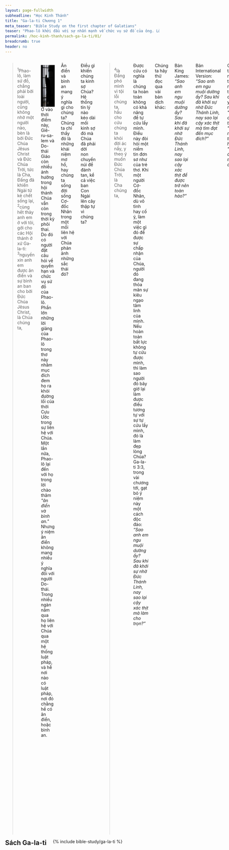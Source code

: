 ```yaml
---
layout: page-fullwidth
subheadline: "Học Kinh Thánh"
title: "Ga-la-ti Chương 1"
meta_teaser: "Bible Study on the first chapter of Galatians"
teaser: "Phao-lô khởi đầu với sự nhấn mạnh về chức vụ sứ đồ của ông. Lời chúc thăm <em>\"ân điển và bình an\"</em>, lời ông thường chúc trong những lá thư, là sự thách thức trực tiếp, hoặc lời nhắc nhở, với người Ga-la-ti rằng ấy là nhờ ân điển, chẳng phải việc làm, còn sự bình an thì họ sẽ không được hưởng nếu họ trở về với luật pháp. Ông kinh ngạc vì người Ga-la-ti lại mau chóng quay về với luật pháp Môi-se, và ông gọi điều này là sự bóp méo tin lành; là sự trộn lẫn việc làm với ân điển. Ông cảnh cáo họ về <em>\"anathema,</em>\" tiếng Hy-lạp dịch là <em>\"thuộc về ma quỉ và đáng bị rủa xả, nếu họ theo đuổi một tin lành mà chẳng phải là tin lành chỉ cậy nơi ân điển Chúa.\"</em>"
permalink: /hoc-kinh-thanh/sach-ga-la-ti/01/
breadcrumb: true
header: no
---
```

<!--more-->
<div class="row">
<div class="medium-8 columns" markdown="1">

> <sup>1</sup>Phao-lô, làm sứ đồ, chẳng phải bởi loài người, cũng không nhờ một người nào, bèn là bởi Đức Chúa Jêsus Christ và Đức Chúa Trời, tức là Cha, Đấng đã khiến Ngài từ kẻ chết sống lại, <sup>2</sup>cùng hết thảy anh em ở với tôi, gởi cho các Hội thánh ở xứ Ga-la-ti: <sup>3</sup>nguyền xin anh em được ân điển và sự bình an ban cho bởi Đức Chúa Jêsus Christ, là Chúa chúng ta,

<div>
<p>
<img alt src="/images/prison-silhouette.jpg" style="border: 0px none; margin: 7px 15px 0px 0px; max-width: 100%; height: 136px; padding: 0px; float: left;">
Ở vào thời điểm này, Giê-ru-sa-lem và Do-thái Giáo còn nhiều ảnh hưởng trong hội thánh Chúa vẫn còn trong thời kỳ phôi thai. Do đó có người đặt câu hỏi về quyền hạn và chức vụ sứ đồ của Phao-lô. Phần lớn những lời giảng của Phao-lô trong thơ này nhằm mục đích đem họ ra khỏi đường lối của thời Cựu Ước trong sự liên hệ với Chúa. Một lần nữa, Phao-lô lại đến với họ trong lời chào thăm <em>"ân điển và bình an."</em> Nhưng ý niệm ân điển không mang nhiều ý nghĩa đối với người Do-thái. Trong nhiều ngàn năm qua họ liên hệ với Chúa qua một hệ thống luật pháp, và hễ nơi nào có luật pháp, nơi đó chằng hề có ân điển, hoặc bình an.
</p>
</div>

Ân điển và bình an mang ý nghĩa gì cho chúng ta? Chúng ta chỉ thấy đó là những khái niệm mơ hồ, hay chúng ta sống đời sống Cơ-đốc Nhân trong một mối liên hệ với Chúa phản ảnh những sắc thái đó?

Điều gì khiến chúng ta kinh sợ Chúa? Hệ thống tín lý nào kéo dài mối kinh sợ đó mà Chúa đã phải dời non chuyển núi để đánh tan, kể cả việc ban Con Ngài lên cây thập tự vì chúng ta?

> <sup>4</sup>là Đấng phó mình vì tội lỗi chúng ta, hầu cho cứu chúng ta khỏi đời ác nầy, y theo ý muốn Đức Chúa Trời, là Cha chúng ta,

Được cứu có nghĩa là chúng ta hoàn toàn không có khả năng để tự cứu lấy mình. Điều này đòi hỏi một niềm tin đơn sơ như của trẻ thơ. Khi một người Cơ-đốc Nhân, dù vô tình hay cố ý, làm một việc gì đó để được sự chấp nhận của Chúa, người đó đang thỏa mãn sự kiêu ngạo tâm linh của mình. Nếu hoàn toàn bất lực không tự cứu được mình, thì làm sao người đó bây giờ lại làm được điều tương tự với sự tự cứu lấy mình, đó là làm đẹp lòng Chúa? Ga-la-ti 3:3, trong vài chương tới, gạt bỏ ý niệm này một cách độc đáo: <em>“Sao anh em ngu muội dường ấy? Sau khi đã khởi sự nhờ Đức Thánh Linh, nay sao lại cậy xác thịt mà làm cho trọn?”</em>

Chúng ta hãy thử đọc qua vài bản dịch khác:

Bản King James: <em>“Sao anh em ngu muội dường ấy? Sau khi đã khởi sự nhờ Đức Thánh Linh, nay sao lại cậy xác thịt để được trở nên toàn hảo?”</em>

Bản International Version: <em>“Sao anh em ngu muội dường ấy? Sau khi đã khởi sự nhờ Đức Thánh Linh, nay sao lại cậy xác thịt mà tìm đạt đến mục đích?”</em>

Chúng ta nhận thấy những từ chính yếu này: <em>"làm cho trọn," "trở nên toàn hảo," "đạt đến mục đích."</em>

Tất cả những từ này ám chỉ một điều gì đó chưa được trọn, chưa được toàn hảo, mục đích chưa đạt đến. Tôi hy vọng người đọc thấy sự nguy hiểm rình rập chung quanh, một chút men của người Pha-ri-si lẩn quất đàng sau những khái niệm có vẻ thiêng liêng nhưng chẳng có chất lượng, và tệ hơn nữa, có thể dẫn người Cơ-đốc Nhân vào đường sai trật.

Khởi đầu bằng Đức Thánh Linh có nghĩa là chúng ta phải ở điểm tận cùng những nỗ lực của xác thịt, để bước đi trong đức tin, và chẳng cậy vào một điều gì khác, dù chỉ là chút nỗ lực nào đó để được kể là người công chính. Một người được cứu thì vẫn mãi mãi cần được cứu cho đến khi được đội mão triều thiên vào nước Chúa. Nhiều Cơ-đốc Nhân ... dại dột tin rằng họ có thể làm được điều gì đó để làm cho trọn điều mà Chúa Cứu Thế đã khởi đầu nhưng chưa được vẹn toàn, như thể mục đích tối hậu, mão triều thiên vinh hiển, sự công chính, tùy thuộc vào những gì họ sẽ làm sau khi được cứu.

Đây là điều cấm kỵ. Đã khởi đầu nhờ Thánh Linh, hãy đi đến cuối cùng nhờ Thánh Linh. Khởi đầu bởi ân điển, kết thúc bởi ân điển.

Lại có một câu Kinh Thánh nữa nói cùng một ý đó: "Vì trong Tin Lành nầy có bày tỏ sự công bình của Đức Chúa Trời, bởi đức tin mà được, lại dẫn đến đức tin nữa, như có chép rằng: <em>"Người công bình sẽ sống bởi đức tin."</em> (Rô-ma 1:17) Sống bởi đức tin, nghĩa là sống suốt quãng đời còn lại, từng giây, từng phút, bởi đức tin. Nhưng có người sẽ nói: nhưng đức tin phải đi đôi với việc làm. Để đáp lại tôi sẽ nói: Việc làm, nếu Chúa sắm sẵn, bạn hãy làm, nhưng nếu bạn đặt việc làm, hoặc không làm, là tiêu chuẩn đo lường sự cứu rỗi, hoặc mối thông công giữa bạn với Chúa, thì bạn đang cậy vào xác thịt, chứ không phải đức tin.

Tôi viết vòng vo Tam Quốc chỉ với một hy vọng là để dọn đường cho phần còn lại của toàn bộ lá thư này của Phao-lô để trưng dẫn những dấu hiệu, những giềng mối, của sự dùng luật pháp làm căn bản luôn tìm cách làm suy giảm sự trọng yếu của thập tự giá, sự trọn vẹn của Chiên Con đã bị hi sinh cho sự cứu rỗi của chúng ta.

> <sup>5</sup>Nguyền Ngài được vinh hiển đời đời vô cùng! A-men.

Khi việc làm, dù nhỏ nhặt bao nhiêu, được đem vào đời sống Cơ-đốc Nhân, tương tự như men đem trộn vào bột, chúng ta cướp sự vinh hiển của Chúa. Chẳng một chút men nào được trộn lẫn, vì chỉ một chút xíu sẽ làm dậy cả đống bột, một chút xíu việc làm của xác thịt sẽ làm hỏng đức tin. Đây là lý do tại sao chúng ta dùng bánh không men khi dự tiệc thánh, cũng như bánh không men của người Do-thái trong lễ Vượt Qua.

Khi việc làm là trọng, sẽ có sự khen ngợi loài người, giải thưởng và tuyên dương, nhưng trong một ngụ ngôn của Chúa Giê-su, Ngài đã phán rằng tôi tớ chỉ làm công việc của mình, chẳng nên mong đợi phần thưởng. Khi chúng ta liên hệ với Chúa qua luật pháp, sự vinh hiển của Ngài là điều đáng kinh sợ, cũng như cảnh tượng chung quanh núi Si-nai khi Chúa đến trong vinh hiển để ban xuống bộ luật phán xét đời đời gọi là "Mười Điều Răn." Sau khi ban cho nhân loại và để họ thử trong vài ngàn năm, Ngài phán: "Tất cả các ngươi phải nhận mình là người có tội và sa sút dưới sự vinh hiển Ta." Là Đấng biết mọi sự, Ngài đã biết trước sự sa sút và yếu kém của họ, nhưng Ngài đã phải ban bộ luật để họ nhìn nhận tình trạng hư nát của mình.

Nhưng nếu chúng ta chọn để liên hệ với Ngài qua ân điển, chúng ta sẽ được bao phủ bởi huyết báu Chiên Con, với trọn vẹn sự công chính Chúa ban cho chúng ta cách rộng rãi, chúng ta được chìm ngập trong vinh hiển Chúa và chiêm ngưỡng Ngài với mặt để trần không che phủ.

Phao-lô dường như đang vội vã đi ngay vào trọng tâm của vấn đề, ông quên không nói lên lời cảm tạ về đức tin và tình yêu thương của họ. Có lẽ ông cảm xúc về sự vinh hiển của Chúa như nói đến trong câu 5 ở trên. Ông cảm nhận tin lành chân thật về "ân điển" của Đức Chúa Trời mà ông đã tận lực giảng giải cho người Ga-la-ti, đang bị trao đổi để lấy một tin lành giả. Chúng ta hãy đọc xem sự kinh ngạc của Phao-lô về sự họ chóng đi lạc là thể nào:

> <sup>6></sup>Tôi lấy làm lạ cho anh em đã vội bỏ Đấng gọi anh em bởi ơn Đức Chúa Jêsus Christ, đặng theo tin lành khác. <sup>7</sup>Thật chẳng phải có tin lành khác, nhưng có mấy kẻ làm rối trí anh em, và muốn đánh đổ Tin Lành của Đấng Christ.

Họ đã "vội" bỏ ơn của Đấng Christ như thế nào? Theo một vài nguồn tài liệu, họ có thể đã bị những người Do-thái dụ dỗ trong vòng từ một đến ba năm sau khi Phao-lô lìa họ.

Chữ Hy-lạp dùng trong <em>"anh em đã vội bỏ,"</em> có thể mang ý nghĩa họ đã chọn để đứng trên một nền tảng khác. Sự lên án của họ về sự theo một tin lành khác là một điều nghiêm trọng, và chúng ta sẽ thấy tin lành khác này có liên hệ đến việc họ trở về với luật pháp.

<em>"Ân điển của Đấng Christ"</em> là phương cách duy nhất Chúa dùng để đưa chúng ta đến sự cứu rỗi, rồi sau đó, cũng như mệnh lệnh để chúng ta nhờ đó mà sống, đó là sống trong ân điển của Đấng Christ.

Sự <em>"rối trí"</em> sẽ là một điều hiển nhiên khi những người dưới sự lãnh đạo của chúng ta bị hoang mang vì không biết họ có thực được cứu hay không. Sự hoang mang là điều không tránh được khi chúng ta không đặt sự bảo đảm về sự cứu rỗi là mục tiêu chính trong chức vụ. Lại nếu người Cơ-đốc Nhân không biết chắc về sự cứu rỗi của họ, thì phẩm chất của công việc họ làm cho Chúa như thế nào? Ngài có sẽ chấp nhận các công việc mà họ nghĩ rằng đang làm cho Chúa? Nếu họ không biết chắc mình được cứu, thì mối liên hệ giữa họ và Đấng mà họ nghĩ mình đang hầu việc đó là gì? Đối với họ Chúa là ai? Điều gì thúc đẩy họ làm những công việc đó? Sự sợ hãi, hoặc sự vui mừng về sự cứu rỗi? 

Tôi hy vọng những câu hỏi này làm vững chắc thêm lý luận của tôi rằng Mọi Điều Của Tôi Cho Đấng Chí Cao, My Utmost For His Highest (biết đâu Thomas A. Kempis có thể học được điều gì đó trong bài viết này), là giúp Cơ-đốc Nhân vững nền trong Đâng Christ và trong những sự Ngài đã làm cho họ. Người Ga-la-ti dù nhìn nhận Đấng Christ, họ một mực đòi phép cắt bì và các lề luật của Do-thái Giáo. Chúng ta là những Cơ-đốc Nhân trong thời đại này phải cẩn thận chớ thêm điều chi vào Tin Lành CHÂN THẬT của Đấng Christ, hay thêm vào bất cứ điều gì gây nên sự nghi ngờ trong lòng con cái Chúa về sự cứu rỗi của họ.

> <sup>8</sup>Nhưng nếu có ai, hoặc chính chúng tôi, hoặc thiên sứ trên trời, truyền cho anh em một tin lành nào khác với Tin Lành đã truyền cho anh em, thì người ấy đáng bị a-na-them!

"Chúng tôi," gồm các sứ đồ, và ngay cả thiên sứ xuống từ trên trời, bất kỳ một người nào, được phép rao giảng một tin lành "khác."

Đây là tin lành chân thật: "Vì Đức Chúa Trời yêu thương thế gian ... hầu cho bất cứ ai tin ... được sự sống đời đời." Dấu chấm hết ở sau chữ đời đời mang ý nghĩa chẳng còn một điều kiện nào khác cho sự cứu rỗi này.

Phao-lô cảnh cáo chúng ta về "Sự rủa xả của Đức Chúa Trời," hoặc "a-na-them," có nghĩa là "bị nguyền rủa đời đời," nếu chúng ta làm suy giảm tin lành hoàn toàn dựa trên ân điển.

Chúa Giê-su đã thỏa mọi sự đòi hỏi của luật pháp bằng sự chết một lần đủ cả, do đó sự trở về với luật pháp sẽ đòi hỏi Ngài phải chết nhiều lần cho các tín hữu, vì họ sẽ còn phạm tội. Chúa cho chúng ta một dấu hiệu để coi chừng từ xưa trong sách Xuất Ê-díp-tô Ký khi Môi-se đập vào tảng đá lần thứ hai, tảng đá này là hình bóng của Đấng Mê-si trong tương lai. Chúa đã cấm không cho Môi-se vào đất hứa để chứng tỏ sự nghiêm trọng và nguy hiểm của tin lành giả. Một lý do khác nữa có thể là sự Ngài cấm cản Môi-se, người trung bảo của luật pháp, vào đất hứa để chứng tỏ luật pháp không đóng vai trò gì trong nước của Ngài, vì mọi điều của luật pháp liên hệ đến bản chất hư nát của chúng ta, chứ chẳng liên hệ gì đến thân thể mới Chúa ban. Chẳng có chỗ nào cho luật pháp trong lòng người đã được sanh bởi Thánh Linh.

> <sup>9</sup>Tôi đã nói rồi, nay lại nói lần nữa: Nếu ai truyền cho anh em một tin lành nào khác với Tin Lành anh em đã nhận, thì người ấy đáng bị a-na-them! <sup>10</sup>Còn bây giờ, có phải tôi mong người ta ưng chịu tôi hay là Đức Chúa Trời? Hay là tôi muốn đẹp lòng loài người chăng? Ví bằng tôi còn làm cho đẹp lòng loài người, thì tôi chẳng phải là tôi tớ của Đấng Christ!

Phao-lô không lo lắng về những kẻ chẳng tin, kể cả những kẻ thù của Đấng Christ, nhưng về một hạng người nguy hiểm hơn: những người xưng nhận Đấng Christ nhưng bây giờ đang cổ động cho một tin lành khác từ trong hội thánh.

### Phao-lô được Đức Chúa Trời kêu gọi

> <sup>11</sup>Hỡi anh em, tôi nói cho anh em rằng, Tin Lành mà tôi đã truyền, chẳng phải đến từ loài người đâu; <sup>12</sup>vì tôi không nhận và cũng không học Tin Lành đó với một người nào, nhưng đã nhận lấy bởi sự tỏ ra của Đức Chúa Jêsus Christ.

Chẳng phải đến từ loài người. Không học từ ai. Nhưng bởi sự tỏ ra. Khi một điều gì đó được dạy, thì nó có nguồn gốc từ phàm nhân, và do một người dạy dỗ người khác. Nhưng sự tỏ ra mà sứ đồ Phao-lô giữ kín trong lòng đã không đến bởi ai dạy dỗ, do đó ông cũng không thể dạy cho chúng ta; điều ông nhận, ông chỉ được truyền lại cho chúng ta, y như ý muốn của Đức Chúa Trời. Một thầy giáo có thể là người toàn quyền sở hữu điều mình dạy và có quyền tự do thay đổi theo ý mình muốn, nhưng một người đưa tin phải bàn giao y theo mệnh lệnh của người chủ sứ điệp. Phao-lô tìm thấy sự đối nghịch giữa giáo lý của người Ga-la-ti và sứ điệp ông đang rao truyền. Sứ điệp ông đã rao truyền trước kia cho họ, không còn được phản ảnh trong điều ông thấy ngày nay.

Nhưng chúng ta phải biết tin lành là gì, và biết rằng cả cuốn Kinh thánh tuyên xưng tin lành, nhưng tự nó không phải là tin lành, chỉ có một phần, một phần rất nhỏ là tin lành. Tin lành chính là Chúa Giê-su, Đấng Christ, còn mọi sự khác, tử Sam-sôn và Đa-li-la đến Đa-vít và Bát-sê-ba, chỉ là bối cảnh xung quanh mà trong đó Chúa mang đến chương trình cứu rỗi cho toàn thể nhân loại.

Chúng ta lầm lẫn tai hại, dù không suy nghĩ như vậy theo lý trí, nhưng sống đời sống đức tin như thể tin lành đến từ loài người, khi chúng ta đặt trọng tâm vào hàng ngàn những chi tiết ghi nhận trong Thánh Kinh, rồi xem như chúng ngang hàng, hoặc còn quan trọng hơn, cội rễ của tin lành: "Vì Đức Chúa Trời yêu thương thế gian đến nỗi ..." Chúng ta nhường lại tin lành cho Billy Graham, và chú trọng vào mọi điều khác trừ ra vào ... dịp lễ Giáng Sinh.

Tôi tin rằng sự kêu gọi hệ trọng nhất trong đời sống tín hữu là sự "tấn tới trong ân điển và trong sự thông biết Chúa và Cứu Chúa chúng ta là Đức Chúa Jêsus Christ" (2 Phi-e-rơ 3:18), rồi mọi "việc làm," Đấng biết chúng ta nhiều hơn chúng ta biết chính mình sẽ không để chúng ta vô dụng trong chương trình của Ngài. Nhưng trước hết, chúng ta hãy ngồi dưới chân Chúa như Ma-ri, rồi khi Ngài muốn chúng ta trở nên như Ma-thê, Ngài sẽ gọi chúng ta. Và nếu Chúa đã không cần bàn tay chúng ta khi Ngài mang chúng ta đến chân Chúa Giê-su, Ngài cũng chẳng cần chúng ta giúp đỡ Ngài từ nay cho đến ngày chúng ta được đội mão triều thiên vinh hiển. Và chính Chúa Giê-su, đấng mà bạn gọi là Chúa, đã xác định rằng Ma-ri đã chọn phần tốt hơn, và không ai được lấy quyền đó đi.

> <sup>13</sup>Vả, anh em đã nghe lúc trước tôi theo giáo Giu-đa, cách cư xử của tôi là thể nào, tôi bắt bớ và phá tan Hội thánh của Đức Chúa Trời quá chừng; <sup>14</sup>tôi tấn tới trong giáo Giu-đa hơn nhiều người cùng tuổi cùng nước với tôi, tôi là người sốt sắng quá đỗi về cựu truyền của tổ phụ tôi. <sup>15</sup>Nhưng khi Đức Chúa Trời, là Đấng đã để riêng tôi ra từ lúc còn trong lòng mẹ, và lấy ân điển gọi tôi, vui lòng ...

Nếu Chúa đã để riêng Phao-lô từ trong lòng mẹ, thì hẳn Phao-lô đã chẳng nắm phần chủ động nào trong sự kêu gọi; cũng chẳng biết để vâng lời, hay chống trả, hoặc bất cứ điều gì có thể cho chúng ta lý do để dùng ông làm tấm gương để noi theo. Ông đang bận rộn bắt bớ những người theo Chúa.

Chúng ta sẽ thấy trong phần sau của sách này, Phao-lô nhấn mạnh chân lý quan trọng của sự cứu rỗi đặt nền tảng trên lời hứa của Chúa mấy trăm năm trước khi Ngài ban hành luật pháp, không khác gì sự Ngài gọi Phao-lô từ trong lòng mẹ, do đó chẳng ai được kể công gì, chẳng ai được phô trương về chính mình trong sự cứu rỗi.

Do đó sự Phao-lô được Chúa gọi ông từ trong lòng mẹ bởi ân điển cũng phản ảnh ý này; và nếu đó là cách Chúa gọi Phao-lô, Ngài cũng sẽ gọi chúng ta như vậy: vì ân điển và lòng thương xót của Ngài. Do đó nếu đây là cách Chúa cứu và kêu gọi chúng ta, thì sự khuyên giục các con cái Chúa mà chúng ta thường nghe: " Vậy anh em hãy ... (làm việc nọ việc kia)" trở nên vô ích, mà lại trái với Thánh Kinh. Tin Lành chằng phải đến từ loài người, do đó không được truyền đạt qua sự dạy dỗ, nhưng được tỏ ra, được rao giảng, không phải qua sự giáo huấn.

> <sup>16</sup>bày tỏ Con của Ngài ra trong tôi, hầu cho tôi rao truyền Con đó ra trong người ngoại đạo, thì lập tức tôi chẳng bàn với thịt và máu.

Trước khi Chúa kêu gọi Phao-lô trong ân điển Ngài, Phao-lô nổi tiếng là người tuân giữ luật pháp Môi-se để đạt được một mức độ công bình nào đó—nhưng chúng ta biết từ Kinh thánh rằng ông không thể nào đạt được sự công bình của Đức Chúa Trời qua cách đó—, bây giờ Chúa Giê-su được tỏ ra trong ông, nghĩa là ông nhận sự công bình từ một nguồn khác, từ Con Đức Chúa Trời.

Tại sao Phao-lô không thấy cần phải tham khảo ý kiến từ những người khác, nhất là các sứ đồ? Cộng tác với những người đã được đồng hành với Chúa những năm tháng trước khi Ngài chịu đóng đinh hẳn phải là điều hợp lý? Chắc họ phải là những người có đủ điều kiện nhất để cộng tác với Phao-lô trong chương trình cứu rỗi quan trọng này? Có lẽ sứ đố Phao-lô đã trả lời những câu hỏi này rồi khi ông nhấn mạnh sứ điệp mà ông nhận được đến thẳng từ Đức Chúa Trời; đây là điều tương phản với những sự dạy dỗ thường tình của loài người; Phao-lô sẽ nói về điều này trong chương 4.

Tin lành là món quà Đức Chúa Trời ban cho mỗi cá nhân bởi đức tin nhận lấy, là tin lành không bị thay đổi về bất cứ phương diện nào, lá thơ giảng hòa giữa Thượng Đế và nhân loại phải được gửi đi một cách trọn vẹn. Nhưng nếu chúng ta đi ngược vòng thời gian để xem thế nào sứ điệp đã được "tỏ ra" ban đầu cho Phao-lô, rồi sau đó "dạy dỗ" cho nhân loại qua một chuỗi dài những tổ chức tín lý qua nhiều thế hệ, để thấy sứ điệp đó ngày này bị che phủ bởi nhiều lớp vỏ dầy của sự khôn ngoan của loài người với những sự dạy dỗ thường tình của đời này. Sự vui mừng về sự cứu rỗi bị thay thế bởi gánh nặng của luật pháp còn nặng nề hơn mười điều răn, nặng nề hơn vì chúng thường có tính cách mơ hồ, mỗi người áp dụng tùy ý riêng.

Không ai biết điều này rõ ràng hơn Phao-lô. Do đó chúng ta không ngạc nhiên khi thấy Phao-lô biết ông không thể hợp tác với các sứ đồ khác hoặc các lãnh đạo hội thánh, vì ông biết rõ họ sẽ thêm vào đó những văn từ, những điều kiện, không thua gì những văn từ luật pháp ngày nay. Kết quả của một sự hợp tác như vấy sẽ cản ngăn những người đang khao khát đến với tin lành duy chỉ nhờ ân điển, vì chắc họ sẽ được trình bày với một cái gì đó giống luật pháp hơn tình yêu thương vô điều kiện của Đức Chúa Trời.

> <sup>17</sup>Tôi cũng không lên thành Giê-ru-sa-lem, đến cùng những người đã làm sứ đồ trước tôi, song tôi đi qua xứ A-ra-bi; sau rồi trở về thành Đa-mách. <sup>18</sup>Kế đó, mãn ba năm, tôi lên thành Giê-ru-sa-lem, đặng làm quen với Sê-pha, và tôi ở với người mười lăm ngày; <sup>19</sup>nhưng tôi không thấy một sứ đồ nào khác, trừ ra Gia-cơ là anh em của Chúa. <sup>20</sup>Thật, trước mặt Đức Chúa Trời, tôi quyết rằng điều tôi viết cho anh em đây chẳng phải là điều dối.

Dường như có một lý do khiến Phao-lô giải thích những chi tiết của cuộc hành trình của ông, dù có vẻ không liên quan đến trọng tâm của lá thư này. Theo Jamieson, Fausset và Brown (tác giả sách giải kinh), Phao-lô bày tỏ sự độc lập của chức vụ sứ đồ của ông biệt riêng khỏi các sứ đồ khác. Như ông đã viết rằng tin lành mà ông nhận được không phải từ loài người, và ông cũng không cần phải tham khảo với ai.

Do đó những chi tiết ông chia xẻ liên quan đến những nơi ông đã đi qua trong những năm tháng đó là để chứng tỏ ông đã không nhận tin lành đó từ các sứ đồ, không được dạy dỗ bởi họ, nhưng trực tiếp từ Đức Chúa Trời. Điều này quan trong thể nào? Như chúng ta sẽ thấy trong phần sau của thư sự Phao-lô đối chứng với Phi-e-rơ về sự giả hình của ông, và vấn đề bó buộc cắt bì mà những sứ đồ khác đã không giải quyết theo đường lối Chúa. Có lẽ ông muốn họ quyết định chọn nghe ông, hoặc nghe những người khác đang cổ động cho một tin lành khác.

> <sup>21</sup>Sau lại, tôi đi qua các miền thuộc xứ Sy-ri và xứ Si-li-si, <sup>22</sup>bấy giờ tôi còn là kẻ lạ mặt trong các Hội thánh tại xứ Giu-đê, là các hội ở trong Đấng Christ. <sup>23</sup>chỉn các hội đó có nghe rằng: Người đã bắt bớ chúng ta ngày trước, nay đương truyền đạo mà lúc bấy giờ người cố sức phá. <sup>24</sup>Vậy thì, các hội đó vì cớ tôi khen ngợi Đức Chúa Trời.

Mọi vinh quang đều qui về Chúa, và đừng khen ngợi bất cứ người phàm xác thịt nào trong thiên mệnh cứu rỗi nhân loại. Chẳng một chút công trạng nào được kể cho ai, dù là người vĩ đại nhất trong thế gian.

Phao-lô, người không ai có thể tưởng là quan khâm sai của Đức Chúa Trời, người bắt bớ hội thánh Chúa, trưởng của những người Pha-ri-sê, người chẳng hề nghĩ đến sự đem vinh hiển đến cho Đấng Christ, vậy mà ông là người viết lá thư này. Môi-se, bỏ hết những kỳ vọng cứu dân tộc và thỏa lòng sống trong sa mạc trong vòng những người ngoài tuyển dân của Chúa; giải cứu dân Chúa khỏi vòng nô lệ Ai-cập là điều xa vời trong ý tưởng ông. Giô-na, ồ ông chán ghét dân thành Ni-ni-ve biết là bao.

Vậy mà họ là những người truyền bá tin lành vĩ đại nhất trong Kinh thánh. Công trạng của họ là gì? Họ đã nghe theo lời khuyên giải nào từ loài người về sự hầu việc Đức Chúa Trời? Chúng ta đào bới ra những bài học từ những vĩ nhân này (hay cũng chỉ là những thường nhân), hay là để bàng hoàng kinh ngạc về ân điển và lòng thương xót của Đức Chúa Trời? Phải chi nếu chúng ta đừng khen ngợi những người hay hư nát nữa, dù là họ hay chính chúng ta, và thay vào đó chú tâm đến "Sao có thể được? Vì Ngài, Thượng Đế, lại chết vì tôi?"

Chúa gọi Phao-lô để chỉ cho thế gian thấy Con Một của Ngài, nhưng thể gian cứ chú tâm nhìn Phao-lô, hi vọng một ngày kia Ngài cũng gọi họ như vậy. Chúa đã gọi một Phao-lô, và Ngài chẳng hề gọi ai khác như vậy nữa. Công việc của chúng ta là chú tâm nhìn đến Đấng là trọng tâm của lá thư mà Phao-lô viết. Thư này không nói về Phao-lô, nhưng về Đấng mà ông đang năn nỉ nài xin chúng ta hãy chú tâm. Đừng học điều gì về Phao-lô. Nhưng hãy tấn tới trong sự nhận biết Đấng đã chịu chết vì chúng ta.

{% include bible-study/bible-study-footer %}
</div><!-- /.medium-8.columns -->
<div class="bible-index medium-4 columns">
<h2 style="margin: 0px">Sách Ga-la-ti</h2>
        {% include bible-study/ga-la-ti %}
</div><!-- /.medium-4.columns -->
</div><!-- /.row -->
